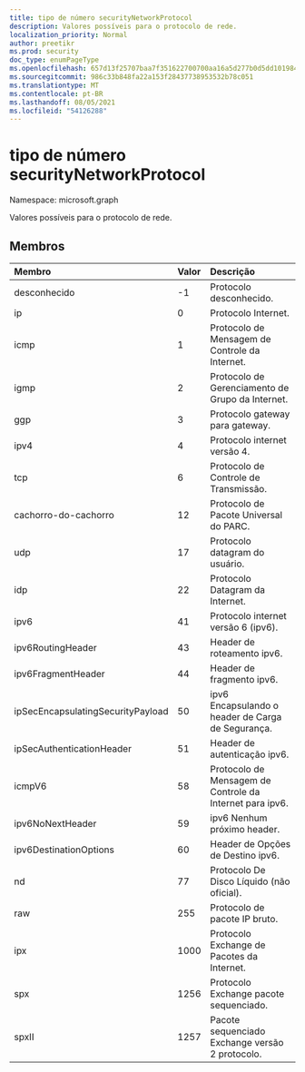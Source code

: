 ```yaml
---
title: tipo de número securityNetworkProtocol
description: Valores possíveis para o protocolo de rede.
localization_priority: Normal
author: preetikr
ms.prod: security
doc_type: enumPageType
ms.openlocfilehash: 657d13f25707baa7f351622700700aa16a5d277b0d5dd1019843661af3491cb9
ms.sourcegitcommit: 986c33b848fa22a153f28437738953532b78c051
ms.translationtype: MT
ms.contentlocale: pt-BR
ms.lasthandoff: 08/05/2021
ms.locfileid: "54126288"
---
```

# <a name="securitynetworkprotocol-enum-type"></a>tipo de número securityNetworkProtocol

Namespace: microsoft.graph

Valores possíveis para o protocolo de rede.

## <a name="members"></a>Membros

|Membro|Valor|Descrição|
|:---|:---|:---|
|desconhecido|-1|Protocolo desconhecido.|
|ip|0|Protocolo Internet.|
|icmp|1| Protocolo de Mensagem de Controle da Internet.|
|igmp|2| Protocolo de Gerenciamento de Grupo da Internet.|
|ggp|3| Protocolo gateway para gateway.|
|ipv4|4 | Protocolo internet versão 4.|
|tcp|6 | Protocolo de Controle de Transmissão.|
|cachorro-do-cachorro|12 | Protocolo de Pacote Universal do PARC.|
|udp|17 | Protocolo datagram do usuário.|
|idp|22| Protocolo Datagram da Internet.|
|ipv6|41| Protocolo internet versão 6 (ipv6).|
|ipv6RoutingHeader|43| Header de roteamento ipv6.|
|ipv6FragmentHeader|44| Header de fragmento ipv6.|
|ipSecEncapsulatingSecurityPayload|50| ipv6 Encapsulando o header de Carga de Segurança.|
|ipSecAuthenticationHeader|51| Header de autenticação ipv6.|
|icmpV6|58| Protocolo de Mensagem de Controle da Internet para ipv6.|
|ipv6NoNextHeader|59| ipv6 Nenhum próximo header.|
|ipv6DestinationOptions|60| Header de Opções de Destino ipv6.|
|nd|77| Protocolo De Disco Líquido (não oficial).|
|raw|255| Protocolo de pacote IP bruto.|
|ipx|1000| Protocolo Exchange de Pacotes da Internet.|
|spx|1256| Protocolo Exchange pacote sequenciado.|
|spxII|1257| Pacote sequenciado Exchange versão 2 protocolo.|

